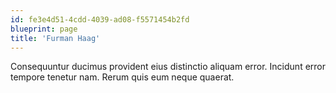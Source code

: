 ```yaml
---
id: fe3e4d51-4cdd-4039-ad08-f5571454b2fd
blueprint: page
title: 'Furman Haag'
---
```

Consequuntur ducimus provident eius distinctio aliquam error. Incidunt error tempore tenetur nam. Rerum quis eum neque quaerat.
